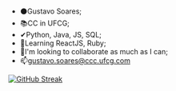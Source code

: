 - ⚫Gustavo Soares;
- 📚CC in UFCG;
- ✔Python, Java, JS, SQL;
- 🌱Learning ReactJS, Ruby;
- 👀I'm looking to collaborate as much as I can;
- 📫gustavo.soares@ccc.ufcg.com

<!--- [![Typing SVG](https://readme-typing-svg.herokuapp.com?font=Century+Gothic&color=59F5BE&size=40&center=true&vCenter=true&lines=You're+Welcome)](https://git.io/typing-svg) --->

[![GitHub Streak](http://github-readme-streak-stats.herokuapp.com?user=gutocz&theme=green_nur)](https://git.io/streak-stats)

<!--- [![Typing SVG](https://readme-typing-svg.herokuapp.com?font=Century+Gothic&color=59F5BE&size=40&center=true&vCenter=true&lines=Goodbye!)](https://git.io/typing-svg) --->

<!--- <a href="https://github.com/gutocz"><img alt="GIF" title="GIF" src="https://media.giphy.com/media/zwDNti5vWFujS/giphy.gif"/></a> --->

<!--- <a href="https://github.com/gutocz"><img alt="GIF" title="GIF" src="https://i.imgur.com/qiXu7b2.png"/></a> --->

<!---
gutocz/gutocz is a ✨ special ✨ repository because its `README.md` (this file) appears on your GitHub profile.
You can click the Preview link to take a look at your changes.
--->
